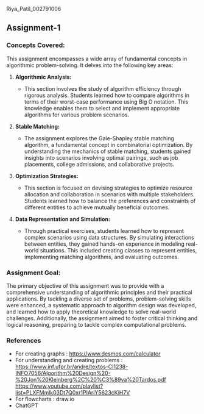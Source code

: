 Riya_Patil_002791006
## Assignment-1

### Concepts Covered:

This assignment encompasses a wide array of fundamental concepts in algorithmic problem-solving. It delves into the following key areas:

1. **Algorithmic Analysis:**
   - This section involves the study of algorithm efficiency through rigorous analysis. Students learned how to compare algorithms in terms of their worst-case performance using Big O notation. This knowledge enables them to select and implement appropriate algorithms for various problem scenarios.

2. **Stable Matching:**
   - The assignment explores the Gale-Shapley stable matching algorithm, a fundamental concept in combinatorial optimization. By understanding the mechanics of stable matching, students gained insights into scenarios involving optimal pairings, such as job placements, college admissions, and collaborative projects.

3. **Optimization Strategies:**
   - This section is focused on devising strategies to optimize resource allocation and collaboration in scenarios with multiple stakeholders. Students learned how to balance the preferences and constraints of different entities to achieve mutually beneficial outcomes.

4. **Data Representation and Simulation:**
   - Through practical exercises, students learned how to represent complex scenarios using data structures. By simulating interactions between entities, they gained hands-on experience in modeling real-world situations. This included creating classes to represent entities, implementing matching algorithms, and evaluating outcomes.

### Assignment Goal:

The primary objective of this assignment was to provide with a comprehensive understanding of algorithmic principles and their practical applications. By tackling a diverse set of problems, problem-solving skills were enhanced, a systematic approach to algorithm design was developed, and learned how to apply theoretical knowledge to solve real-world challenges.
Additionally, the assignment aimed to foster critical thinking and logical reasoning, preparing to tackle complex computational problems.

### References
- For creating graphs : https://www.desmos.com/calculator
- For understanding and creating problems : https://www.inf.ufpr.br/andre/textos-CI1238-INFO7056/Algorithm%20Design%20-%20Jon%20Kleinberg%2C%20%C3%89va%20Tardos.pdf
https://www.youtube.com/playlist?list=PLXFMmlk03Dt7Q0xr1PIAriY5623cKiH7V
- For flowcharts : draw.io
- ChatGPT